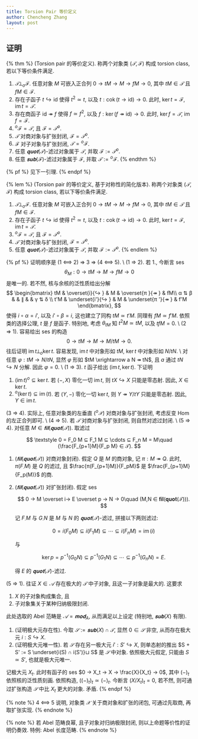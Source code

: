 ```yaml
---
title: Torsion Pair 等价定义
author: Chencheng Zhang
layout: post
---
```

## 证明

{% thm %}
(Torsion pair 的等价定义).
称两个对象类 $(𝒯 , ℱ)$ 构成 torsion class, 若以下等价条件满足.

1. $𝒯 ⟂_o ℱ$. 任意对象 $M$ 可嵌入正合列 $0 → tM → M → fM → 0$, 其中 $tM ∈ 𝒯$ 且 $fM ∈ ℱ$.
2. 存在子函子 $t ↪ \mathrm{id}$ 使得 $t^2 ≃ t$, 以及 $t : \operatorname{cok}(t → \mathrm{id}) → 0$. 此时, $\ker t = ℱ$, $\operatorname{im} t = 𝒯$.
3. 存在商函子 $\mathrm{id} ↠ f$ 使得 $f ≃ f^2$, 以及 $f : \operatorname{ker}(f ↠ \mathrm{id}) → 0$. 此时, $\ker f = 𝒯$, $\operatorname{im} f = ℱ$.
4. ${}^oℱ = 𝒯$, 且 $ℱ = 𝒯^o$.
5. $𝒯$ 对商对象与扩张封闭, $ℱ = 𝒯^o$.
6. $ℱ$ 对子对象与扩张封闭, $𝒯 = {}^oℱ$.
7. 任意 $𝐪𝐮𝐨𝐭(𝒯)$-滤过对象属于 $𝒯$, 并取 $ℱ := 𝒯^o$.
8. 任意 $𝐬𝐮𝐛(ℱ)$-滤过对象属于 $ℱ$, 并取 $𝒯 := {}^oℱ$.
{% endthm %}

{% pf %}
见下一引理.
{% endpf %}

{% lem %}
(Torsion pair 的等价定义, 基于对称性的简化版本).
称两个对象类 $(𝒯 , ℱ)$ 构成 torsion class, 若以下等价条件满足.

1. $𝒯 ⟂_o ℱ$. 任意对象 $M$ 可嵌入正合列 $0 → tM → M → fM → 0$, 其中 $tM ∈ 𝒯$ 且 $fM ∈ ℱ$.
2. 存在子函子 $t ↪ \mathrm{id}$ 使得 $t^2 ≃ t$, 以及 $t : \operatorname{cok}(t → \mathrm{id}) → 0$. 此时, $\ker t = ℱ$, $\operatorname{im} t = 𝒯$.
3. ${}^oℱ = 𝒯$, 且 $ℱ = 𝒯^o$.
4. $𝒯$ 对商对象与扩张封闭, $ℱ = 𝒯^o$.
5. 任意 $𝐪𝐮𝐨𝐭(𝒯)$-滤过对象属于 $𝒯$, 并取 $ℱ := 𝒯^o$.
{% endlem %}

{% pf %}
证明顺序是 (1 ⟺ 2) ⇒ 3 ⇒ (4 ⟺ 5).
\\
(1 ⇒ 2). 若 1., 今断言 ses
$$
θ_M : 0 → tM → M → fM → 0
$$
是唯一的. 若不然, 核与余核的泛性质给出分解
$$
\begin{bmatrix}
tM & \overset{i}{↪ } & M & \overset{π }{↠ } & fM\\
α  ⇅  β  &  & ∥  &  & γ  ⇅  δ  \\
t'M & \underset{i'}{↪  } & M & \underset{π '}{↠  } & f'M
\end{bmatrix},
$$
使得 $i ∘ α = i'$, 以及 $i' ∘ β = i$, 这也建立了同构 $tM ≃ t'M$. 同理有 $fM ≃ f'M$. 依照类的选择公理, $t$ 是 $f$ 是函子. 特别地, 考虑 $θ_{tM}$ 知 $t^2M ≃ tM$, 以及 $t fM = 0$.
\\
(2 ⇒ 1). 容易给出 ses 的构造
$$
0 → tM → M → M / tM → 0.
$$
往后证明 $\operatorname {im} t ⟂_o \ker t$. 容易发现, $\operatorname {im} t$ 中对象形如 $tM$, $\ker t$ 中对象形如 $N/tN$.
\\
对任意 $φ : tM → N/tN$, 显然 $φ$ 形如 $tM \xrightarrow a N ↠ tN$, 且 $a$ 通过 $tN ↪ N$ 分解. 因此 $φ =0$.
\\
(1 ⇒ 3). $t$ 函子给出 $(\operatorname{im} t, \ker t)$. 下证明

1. $(\operatorname{im} t)^o ⊆ \ker t$. 若 $(-,X)$ 零化一切 $\operatorname{im} t$, 则 $tX ↪ X$ 只能是零态射. 因此, $X ∈ \ker t$.
2. $^o(\ker t) ⊆ \operatorname{im}(t)$. 若 $(Y,-)$ 零化一切 $\ker t$, 则 $Y ↠ Y/tY$ 只能是零态射. 因此, $Y ∈ \operatorname{im} t$.

(3 ⇒ 4). 实际上, 任意对象类的左垂直 $(^o𝒳)$ 对商对象与扩张封闭, 考虑反变 $\mathrm{Hom}$ 的左正合列即可.
\\
(4 ⇒ 5). 若 $𝒯$ 对商对象与扩张封闭, 则自然对滤过封闭.
\\
(5 ⇒ 4). 对任意 $M ∈ 𝐟𝐢𝐥(𝐪𝐮𝐨𝐭(𝒯))$. 取滤过

$$
\textstyle 0 = F_0 M ⊆ F_1 M ⊆ \cdots ⊆ F_n M = M\quad (\frac{F_{p+1}M}{F_p M} ∈ 𝒯).
$$

1. ($𝐟𝐢𝐥(𝐪𝐮𝐨𝐭(𝒯))$ 对商对象封闭). 假定 $Q$ 是 $M$ 的商对象, 记 $π : M ↠ Q$. 此时, $π(F_∙M)$ 是 $Q$ 的滤过, 且 $\frac{π(F_{p+1}M)}{F_pM}$ 是 $\frac{F_{p+1}M}{F_p(M)}$ 的商.
2. ($𝐟𝐢𝐥(𝐪𝐮𝐨𝐭(𝒯))$ 对扩张封闭). 假定 ses

   $$
   0 → M \overset i→ E \overset p → N → 0\quad (M,N ∈ 𝐟𝐢𝐥(𝐪𝐮𝐨𝐭(𝒯))).
   $$

    记 $F_∙ M$ 与 $G_∙ N$ 是 $M$ 与 $N$ 的 $𝐪𝐮𝐨𝐭(𝒯)$-滤过, 拼接以下两则滤过:

    $$
    0 = i(F_0M) ⊆ i(F_1M) ⊆ \cdots ⊆ i(F_nM) = \operatorname{im}(i)
    $$

    与

    $$
    \ker p = p^{-1}(G_0N) ⊆ p^{-1}(G_1N) ⊆ \cdots ⊆ p^{-1}(G_nN) = E.
    $$

    得 $E$ 的 $𝐪𝐮𝐨𝐭(𝒯)$-滤过.

(5 ⇒ 1). 往证 $X ∈ 𝒜$ 存在极大的 $𝒯$ 中子对象, 且这一子对象是最大的. 这要求

1. $X$ 的子对象构成集合, 且
2. 子对象集关于某种归纳极限封闭.

此处选取的 Abel 范畴是 $𝒜 = 𝐦𝐨𝐝_A$, 从而满足以上设定 (特别地, $𝐬𝐮𝐛 (X)$ 有限).

1. (证明极大元存在性). 今取 $𝒮 := 𝐬𝐮𝐛 (X) ∩ 𝒯$, 显然 $0 ∈ 𝒮$ 非空, 从而存在极大元 $i : S ↪ X$. 
2. (证明极大元唯一性). 若 $𝒮$ 存在另一极大元 $i' : S' ↪ X$, 则单态射的推出 $S + S' := S \underset{i(S) ∩ i(S')}⊔ S$ 是 $𝒮$ 中对象. 依照极大元假定, 只能由 $S ≃ S'$, 也就是极大元唯一.

记极大元 $X_t$. 此时有函子的 ses $0 → X_t → X → \frac{X}{X_t} → 0$, 其中 $(-)_t$ 依照核的泛性质刻画. 依照构造, $((-)_t)_t ≃ (-)_t$. 今断言 $(X / X_t)_t = 0$, 若不然, 则可通过扩张构造 $𝒮$ 中比 $X_t$ 更大的对象. 矛盾.
{% endpf %}

{% note %}
4 ⟺ 5 说明, 对象类 $𝒳$ 关于商对象和扩张的闭包, 可通过先取商, 再取扩张实现.
{% endnote %}

{% note %}
若 Abel 范畴良幂, 且子对象对归纳极限封闭, 则以上命题等价性的证明仍奏效. 特例: Abel 长度范畴.
{% endnote %}
